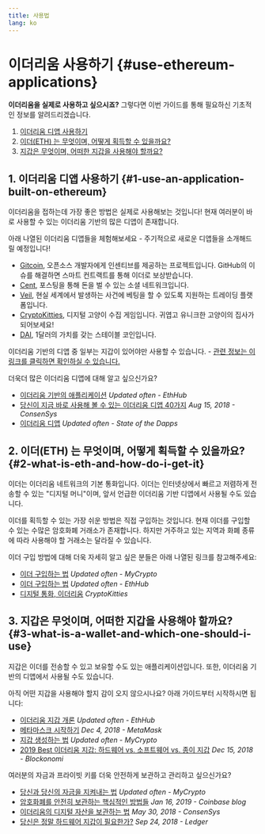 ```yaml
---
title: 사용법
lang: ko
---
```


# 이더리움 사용하기 {#use-ethereum-applications}

<div class="featured">

**이더리움을 실제로 사용하고 싶으시죠?** 그렇다면 이번 가이드를 통해 필요하신 기초적인 정보를 알려드리겠습니다.

1. [이더리움 디앱 사용하기](#1-use-an-application-built-on-ethereum)
2. [이더(ETH) 는 무엇이며, 어떻게 획득할 수 있을까요?](#2-what-is-eth-and-how-do-i-get-it)
3. [지갑은 무엇이며, 어떠한 지갑을 사용해야 할까요?](#3-what-is-a-wallet-and-which-one-should-i-use)

</div>

## 1. 이더리움 디앱 사용하기 {#1-use-an-application-built-on-ethereum}

이더리움을 접하는데 가장 좋은 방법은 실제로 사용해보는 것입니다! 현재 여러분이 바로 사용할 수 있는 이더리움 기반의 많은 디앱이 존재합니다.

아래 나열된 이더리움 디앱들을 체험해보세요 - 주기적으로 새로운 디앱들을 소개해드릴 예정입니다!

- [Gitcoin](https://gitcoin.co), 오픈소스 개발자에게 인센티브를 제공하는 프로젝트입니다. GitHub의 이슈를 해결하면 스마트 컨트랙트를 통해 이더로 보상받습니다.
- [Cent](https://beta.cent.co), 포스팅을 통해 돈을 벌 수 있는 소셜 네트워크입니다.
- [Veil](https://app.veil.co), 현실 세계에서 발생하는 사건에 베팅을 할 수 있도록 지원하는 트레이딩 플랫폼입니다.
- [CryptoKitties](https://www.cryptokitties.co), 디지털 고양이 수집 게임입니다. 귀엽고 유니크한 고양이의 집사가 되어보세요!
- [DAI](https://makerdao.com/en/), 1달러의 가치를 갖는 스테이블 코인입니다.

이더리움 기반의 디앱 중 일부는 지갑이 있어야만 사용할 수 있습니다. - [관련 정보는 이 링크를 클릭하면 확인하실 수 있습니다.](#3-what-is-a-wallet-and-which-one-should-i-use)

더욱더 많은 이더리움 디앱에 대해 알고 싶으신가요?

- [이더리움 기반의 애플리케이션](https://docs.ethhub.io/built-on-ethereum/built-on-ethereum/) _Updated often - EthHub_
- [당신이 지금 바로 사용해 볼 수 있는 이더리움 디앱 40가지](https://media.consensys.net/40-ethereum-apps-you-can-use-right-now-d643333769f7) _Aug 15, 2018 - ConsenSys_
- [이더리움 디앱](https://www.stateofthedapps.com/rankings/platform/ethereum) _Updated often - State of the Dapps_

## 2. 이더(ETH) 는 무엇이며, 어떻게 획득할 수 있을까요? {#2-what-is-eth-and-how-do-i-get-it}

이더는 이더리움 네트워크의 기본 통화입니다. 이더는 인터넷상에서 빠르고 저렴하게 전송할 수 있는 "디지털 머니"이며, 앞서 언급한 이더리움 기반 디앱에서 사용될 수도 있습니다.

이더를 획득할 수 있는 가장 쉬운 방법은 직접 구입하는 것입니다. 현재 이더를 구입할 수 있는 수많은 암호화폐 거래소가 존재합니다. 하지만 거주하고 있는 지역과 화폐 종류에 따라 사용해야 할 거래소는 달라질 수 있습니다.

이더 구입 방법에 대해 더욱 자세히 알고 싶은 분들은 아래 나열된 링크를 참고해주세요:

- [이더 구입하는 법](https://support.mycrypto.com/how-to/getting-started/how-to-buy-ether-with-usd) _Updated often - MyCrypto_
- [이더 구입하는 법](https://docs.ethhub.io/using-ethereum/how-to-buy-ether/) _Updated often - EthHub_
- [디지털 통화, 이더리움](https://www.cryptokitties.co/faq#ethereum-a-digital-currency) _CryptoKitties_

## 3. 지갑은 무엇이며, 어떠한 지갑을 사용해야 할까요? {#3-what-is-a-wallet-and-which-one-should-i-use}

지갑은 이더를 전송할 수 있고 보유할 수도 있는 애플리케이션입니다. 또한, 이더리움 기반의 디앱에서 사용될 수도 있습니다.

아직 어떤 지갑을 사용해야 할지 감이 오지 않으시나요? 아래 가이드부터 시작하시면 됩니다:

- [이더리움 지갑 개론](https://docs.ethhub.io/using-ethereum/wallets/intro-to-ethereum-wallets/) _Updated often - EthHub_
- [메타마스크 시작하기](https://metamask.zendesk.com/hc/en-us/articles/360015489531-Getting-Started-With-MetaMask-Part-1-) _Dec 4, 2018 - MetaMask_
- [지갑 생성하는 법](https://support.mycrypto.com/how-to/getting-started/how-to-create-a-wallet) _Updated often - MyCrypto_
- [2019 Best 이더리움 지갑: 하드웨어 vs. 소프트웨어 vs. 종이 지갑](https://blockonomi.com/best-ethereum-wallets/) _Dec 15, 2018 - Blockonomi_

여러분의 자금과 프라이빗 키를 더욱 안전하게 보관하고 관리하고 싶으신가요?

- [당신과 당신의 자금을 지켜내는 법](https://support.mycrypto.com/staying-safe/protecting-yourself-and-your-funds) _Updated often - MyCrypto_
- [암호화폐를 안전히 보관하는 핵심적인 방법들](https://blog.coinbase.com/the-keys-to-keeping-your-crypto-safe-96d497cce6cf) _Jan 16, 2019 - Coinbase blog_
- [이더리움의 디지털 자산을 보관하는 법](https://media.consensys.net/how-to-store-digital-assets-on-ethereum-a2bfdcf66bd0) _May 30, 2018 - ConsenSys_
- [당신은 정말 하드웨어 지갑이 필요한가?](https://medium.com/ledger-on-security-and-blockchain/ledger-101-part-1-do-you-really-need-a-hardware-wallet-7f5abbadd945) _Sep 24, 2018 - Ledger_
